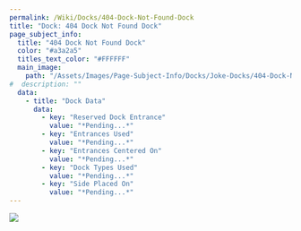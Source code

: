 ```yaml
---
permalink: /Wiki/Docks/404-Dock-Not-Found-Dock
title: "Dock: 404 Dock Not Found Dock"
page_subject_info:
  title: "404 Dock Not Found Dock"
  color: "#a3a2a5"
  titles_text_color: "#FFFFFF"
  main_image:
    path: "/Assets/Images/Page-Subject-Info/Docks/Joke-Docks/404-Dock-Not-Found-Dock.png"
#  description: ""
  data:
    - title: "Dock Data"
      data:
        - key: "Reserved Dock Entrance"
          value: "*Pending...*"
        - key: "Entrances Used"
          value: "*Pending...*"
        - key: "Entrances Centered On"
          value: "*Pending...*"
        - key: "Dock Types Used"
          value: "*Pending...*"
        - key: "Side Placed On"
          value: "*Pending...*"
---
```




![](/RBAP-Wiki/Assets/Images/Docks/Joke%20Docks/404%20Dock%20Not%20Found%20Dock.png)